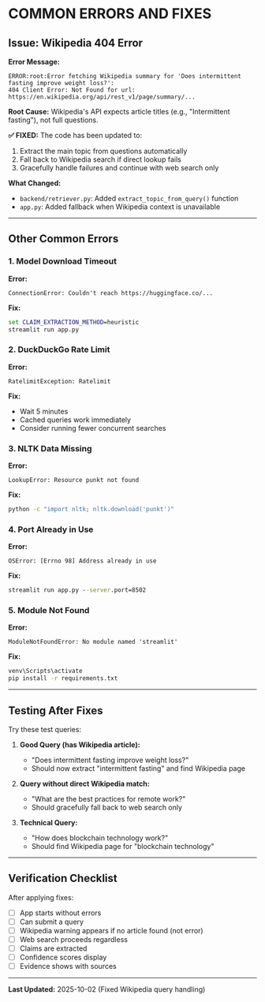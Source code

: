 # COMMON ERRORS AND FIXES

## Issue: Wikipedia 404 Error

**Error Message:**
```
ERROR:root:Error fetching Wikipedia summary for 'Does intermittent fasting improve weight loss?': 
404 Client Error: Not Found for url: https://en.wikipedia.org/api/rest_v1/page/summary/...
```

**Root Cause:** 
Wikipedia's API expects article titles (e.g., "Intermittent fasting"), not full questions.

**✅ FIXED:**
The code has been updated to:
1. Extract the main topic from questions automatically
2. Fall back to Wikipedia search if direct lookup fails
3. Gracefully handle failures and continue with web search only

**What Changed:**
- `backend/retriever.py`: Added `extract_topic_from_query()` function
- `app.py`: Added fallback when Wikipedia context is unavailable

---

## Other Common Errors

### 1. Model Download Timeout

**Error:**
```
ConnectionError: Couldn't reach https://huggingface.co/...
```

**Fix:**
```cmd
set CLAIM_EXTRACTION_METHOD=heuristic
streamlit run app.py
```

### 2. DuckDuckGo Rate Limit

**Error:**
```
RatelimitException: Ratelimit
```

**Fix:** 
- Wait 5 minutes
- Cached queries work immediately
- Consider running fewer concurrent searches

### 3. NLTK Data Missing

**Error:**
```
LookupError: Resource punkt not found
```

**Fix:**
```cmd
python -c "import nltk; nltk.download('punkt')"
```

### 4. Port Already in Use

**Error:**
```
OSError: [Errno 98] Address already in use
```

**Fix:**
```cmd
streamlit run app.py --server.port=8502
```

### 5. Module Not Found

**Error:**
```
ModuleNotFoundError: No module named 'streamlit'
```

**Fix:**
```cmd
venv\Scripts\activate
pip install -r requirements.txt
```

---

## Testing After Fixes

Try these test queries:

1. **Good Query (has Wikipedia article):**
   - "Does intermittent fasting improve weight loss?"
   - Should now extract "intermittent fasting" and find Wikipedia page

2. **Query without direct Wikipedia match:**
   - "What are the best practices for remote work?"
   - Should gracefully fall back to web search only

3. **Technical Query:**
   - "How does blockchain technology work?"
   - Should find Wikipedia page for "blockchain technology"

---

## Verification Checklist

After applying fixes:
- [ ] App starts without errors
- [ ] Can submit a query
- [ ] Wikipedia warning appears if no article found (not error)
- [ ] Web search proceeds regardless
- [ ] Claims are extracted
- [ ] Confidence scores display
- [ ] Evidence shows with sources

---

**Last Updated:** 2025-10-02 (Fixed Wikipedia query handling)
